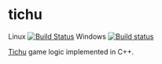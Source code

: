 # tichu

Linux [![Build Status](https://travis-ci.org/MichaelMiller-/tichu.svg?branch=master)](https://travis-ci.org/MichaelMiller-/tichu) 
Windows [![Build status](https://ci.appveyor.com/api/projects/status/4s6bg4yexj0cna45?svg=true)](https://ci.appveyor.com/project/MichaelMiller-/tichu)


[Tichu](https://en.wikipedia.org/wiki/Tichu) game logic implemented in C++.